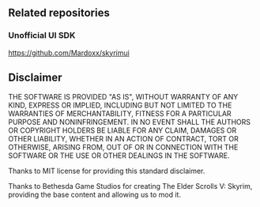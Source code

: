 Related repositories
--------------------
### Unofficial UI SDK
https://github.com/Mardoxx/skyrimui

Disclaimer
----------
THE SOFTWARE IS PROVIDED "AS IS", WITHOUT WARRANTY OF ANY KIND, EXPRESS OR IMPLIED, INCLUDING BUT NOT LIMITED TO THE WARRANTIES OF MERCHANTABILITY, FITNESS FOR A PARTICULAR PURPOSE AND NONINFRINGEMENT. IN NO EVENT SHALL THE AUTHORS OR COPYRIGHT HOLDERS BE LIABLE FOR ANY CLAIM, DAMAGES OR OTHER LIABILITY, WHETHER IN AN ACTION OF CONTRACT, TORT OR OTHERWISE, ARISING FROM, OUT OF OR IN CONNECTION WITH THE SOFTWARE OR THE USE OR OTHER DEALINGS IN THE SOFTWARE.

Thanks to MIT license for providing this standard disclaimer.

Thanks to Bethesda Game Studios for creating The Elder Scrolls V: Skyrim, providing the base content and allowing us to mod it.
